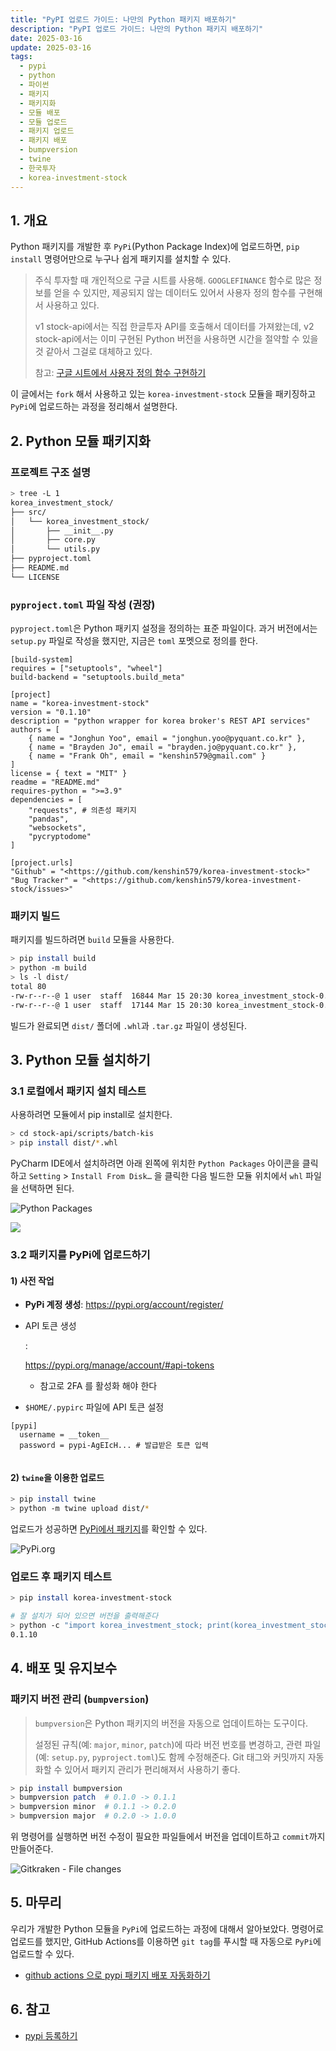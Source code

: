 ```yaml
---
title: "PyPI 업로드 가이드: 나만의 Python 패키지 배포하기"
description: "PyPI 업로드 가이드: 나만의 Python 패키지 배포하기"
date: 2025-03-16
update: 2025-03-16
tags:
  - pypi
  - python
  - 파이썬
  - 패키지
  - 패키지화
  - 모듈 배포
  - 모듈 업로드
  - 패키지 업로드
  - 패키지 배포
  - bumpversion
  - twine
  - 한국투자
  - korea-investment-stock
---
```


## 1. 개요

Python 패키지를 개발한 후 `PyPi`(Python Package Index)에 업로드하면, `pip install` 명령어만으로 누구나 쉽게 패키지를 설치할 수 있다.

> 주식 투자할 때 개인적으로 구글 시트를 사용해. `GOOGLEFINANCE` 함수로 많은 정보를 얻을 수 있지만, 제공되지 않는 데이터도 있어서 사용자 정의 함수를 구현해서 사용하고 있다.
>
> v1 stock-api에서는 직접 한글투자 API를 호출해서 데이터를 가져왔는데, v2 stock-api에서는 이미 구현된 Python 버전을 사용하면 시간을 절약할 수 있을 것 같아서 그걸로 대체하고 있다.
>
> 참고: [구글 시트에서 사용자 정의 함수 구현하기](https://blog.advenoh.pe.kr/구글-시트에서-사용자-정의-함수-구현하기/)

이 글에서는 `fork` 해서 사용하고 있는 `korea-investment-stock` 모듈을 패키징하고 `PyPi`에 업로드하는 과정을 정리해서 설명한다.

## 2. Python 모듈 패키지화

### 프로젝트 구조 설명

```bash
> tree -L 1
korea_investment_stock/
├── src/
│   └── korea_investment_stock/
│       ├── __init__.py
│       ├── core.py
│       └── utils.py
├── pyproject.toml
├── README.md
└── LICENSE
```

### `pyproject.toml` 파일 작성 (권장)

`pyproject.toml`은 Python 패키지 설정을 정의하는 표준 파일이다. 과거 버전에서는 `setup.py` 파일로 작성을 했지만, 지금은 `toml` 포멧으로 정의를 한다.

```
[build-system]
requires = ["setuptools", "wheel"]
build-backend = "setuptools.build_meta"

[project]
name = "korea-investment-stock"
version = "0.1.10"
description = "python wrapper for korea broker's REST API services"
authors = [
    { name = "Jonghun Yoo", email = "jonghun.yoo@pyquant.co.kr" },
    { name = "Brayden Jo", email = "brayden.jo@pyquant.co.kr" },
    { name = "Frank Oh", email = "kenshin579@gmail.com" }
]
license = { text = "MIT" }
readme = "README.md"
requires-python = ">=3.9"
dependencies = [
    "requests", # 의존성 패키지
    "pandas",
    "websockets",
    "pycryptodome"
]

[project.urls]
"Github" = "<https://github.com/kenshin579/korea-investment-stock>"
"Bug Tracker" = "<https://github.com/kenshin579/korea-investment-stock/issues>"
```

### 패키지 빌드

패키지를 빌드하려면 `build` 모듈을 사용한다.

```bash
> pip install build
> python -m build
> ls -l dist/
total 80
-rw-r--r--@ 1 user  staff  16844 Mar 15 20:30 korea_investment_stock-0.1.10-py3-none-any.whl
-rw-r--r--@ 1 user  staff  17144 Mar 15 20:30 korea_investment_stock-0.1.10.tar.gz
```

빌드가 완료되면 `dist/` 폴더에 `.whl`과 `.tar.gz` 파일이 생성된다.

## 3. Python 모듈 설치하기

### 3.1 로컬에서 패키지 설치 테스트

사용하려면 모듈에서 pip install로 설치한다.

```bash
> cd stock-api/scripts/batch-kis
> pip install dist/*.whl
```

PyCharm IDE에서 설치하려면 아래 왼쪽에 위치한 `Python Packages` 아이콘을 클릭하고 `Setting` > `Install From Disk…` 을 클릭한 다음 빌드한 모듈 위치에서 `whl` 파일을 선택하면 된다.

![Python Packages](/Users/user/WebstormProjects/blog.advenoh.pe.kr/contents/posts/python/pypi-업로드-가이드-나만의-python-패키지-배포하기/image-20250316155005311.png)

![](/Users/user/WebstormProjects/blog.advenoh.pe.kr/contents/posts/python/pypi-업로드-가이드-나만의-python-패키지-배포하기/image-20250316154958750.png)

### 3.2 패키지를 PyPi에 업로드하기

#### 1) 사전 작업

- **PyPi 계정 생성**: https://pypi.org/account/register/

- API 토큰 생성

  : 

  https://pypi.org/manage/account/#api-tokens

  - 참고로 2FA 를 활성화 해야 한다

- `$HOME/.pypirc` 파일에 API 토큰 설정

```
[pypi]
  username = __token__
  password = pypi-AgEIcH... # 발급받은 토큰 입력
 
```

#### 2) `twine`을 이용한 업로드

```bash
> pip install twine
> python -m twine upload dist/*
```

업로드가 성공하면 [PyPi에서 패키지](https://pypi.org/project/korea-investment-stock/)를 확인할 수 있다.

![PyPi.org](/Users/user/WebstormProjects/blog.advenoh.pe.kr/contents/posts/python/pypi-업로드-가이드-나만의-python-패키지-배포하기/image-20250316155025346.png)

### 업로드 후 패키지 테스트

```bash
> pip install korea-investment-stock

# 잘 설치가 되어 있으면 버전을 출력해준다
> python -c "import korea_investment_stock; print(korea_investment_stock.__version__)"
0.1.10
```

## 4. 배포 및 유지보수

### 패키지 버전 관리 (`bumpversion`)

> `bumpversion`은 Python 패키지의 버전을 자동으로 업데이트하는 도구이다.
>
> 설정된 규칙(예: `major`, `minor`, `patch`)에 따라 버전 번호를 변경하고, 관련 파일(예: `setup.py`, `pyproject.toml`)도 함께 수정해준다. Git 태그와 커밋까지 자동화할 수 있어서 패키지 관리가 편리해져서 사용하기 좋다.



```bash
> pip install bumpversion
> bumpversion patch  # 0.1.0 -> 0.1.1
> bumpversion minor  # 0.1.1 -> 0.2.0
> bumpversion major  # 0.2.0 -> 1.0.0
```

위 명령어를 실행하면 버전 수정이 필요한 파일들에서 버전을 업데이트하고 `commit`까지 만들어준다.

![Gitkraken - File changes](/Users/user/WebstormProjects/blog.advenoh.pe.kr/contents/posts/python/pypi-업로드-가이드-나만의-python-패키지-배포하기/image-20250316155043303.png)

## 5. 마무리

우리가 개발한 Python 모듈을 `PyPi`에 업로드하는 과정에 대해서 알아보았다. 명령어로 업로드를 했지만, GitHub Actions를 이용하면 `git tag`를 푸시할 때 자동으로 `PyPi`에 업로드할 수 있다.

- [github actions 으로 pypi 패키지 배포 자동화하기](https://velog.io/@bailando/github-actions-으로-pypi-패키지-배포-자동화하기)

## 6. 참고

- [pypi 등록하기](https://wikidocs.net/78954)
